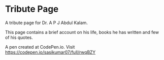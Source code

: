 # Tribute Page
A tribute page for Dr. A P J Abdul Kalam.

This page contains a brief account on his life, books he has written and few of his quotes.

A pen created at CodePen.io. Visit https://codepen.io/sasikumar07/full/rwqBZY  
